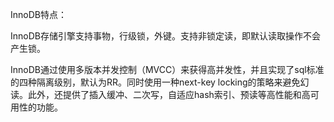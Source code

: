 InnoDB特点：

InnoDB存储引擎支持事物，行级锁，外键。支持非锁定读，即默认读取操作不会产生锁。

InnoDB通过使用多版本并发控制（MVCC）来获得高并发性，并且实现了sql标准的四种隔离级别，默认为RR。同时使用一种next-key locking的策略来避免幻读。此外，还提供了插入缓冲、二次写，自适应hash索引、预读等高性能和高可用性的功能。